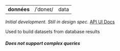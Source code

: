 <table>
  <tr>
    <td><strong> données</strong></td>
    <td>/ˈdɒneɪ/</td>
    <td>data</td>
  </tr>     
</table>

*Initial development. Still in design spec.* 
[API UI Docs](https://github.com/mainanick/donnees/blob/master/donnees/ui.md)

Used to build datasets from database results

#### *Does not support complex queries*
